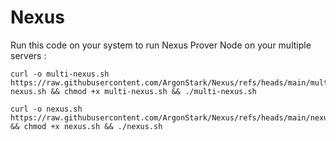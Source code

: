 # Nexus

Run this code on your system to run Nexus Prover Node on your multiple servers : 

``` 
curl -o multi-nexus.sh https://raw.githubusercontent.com/ArgonStark/Nexus/refs/heads/main/multi-nexus.sh && chmod +x multi-nexus.sh && ./multi-nexus.sh
```

```
curl -o nexus.sh https://raw.githubusercontent.com/ArgonStark/Nexus/refs/heads/main/nexus.sh && chmod +x nexus.sh && ./nexus.sh
```
